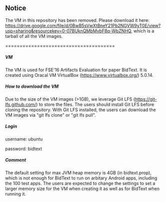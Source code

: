 ## Notice

The VM in this repository has been removed. Please download it here:
https://drive.google.com/file/d/0BwB5sVwXtBneY21Pb2NGVW9yT0E/view?usp=sharing&resourcekey=0-07BUknQMbMvbF8q-WbZNHQ, which is a 
tarball of all the VM images.

======================================

##### VM

The VM is used for FSE'16 Artifacts Evaluation for paper BidText. It is created
using Oracal VM VirtualBox (https://www.virtualbox.org/) 5.0.14.

##### How to download the VM

Due to the size of the VM images (>1GB), we leverage Git LFS (https://git-lfs.github.com/)
to store the files. The users should install Git LFS before cloning the repository.
With Git LFS installed, the users can download the VM images via "git lfs clone"
or "git lfs pull".

##### Login

username: ubuntu

password: bidtext

##### Comment

The default setting for max JVM heap memory is 4GB (in bidtext.prop),
which is not enough for BidText to run on arbitary Android apps, including
the 100 test apps. The users are expected to change the settings to 
set a larger memory size for the VM when creating it as well as for BidText
when running it.

